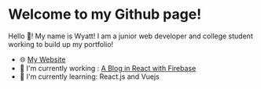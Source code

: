 # Welcome to my Github page!

Hello 👋! My name is Wyatt! I am a junior web developer and college student working to build up my portfolio!

- 🌐 <a href="www.awhaston.dev">My Website</a>
- 🚧 I'm currently working : [A Blog in React with Firebase](https://github.com/awhaston/react-blog)
- 📖 I'm currently learning: React.js and Vuejs

